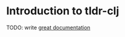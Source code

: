 # Introduction to tldr-clj

TODO: write [great documentation](http://jacobian.org/writing/what-to-write/)
